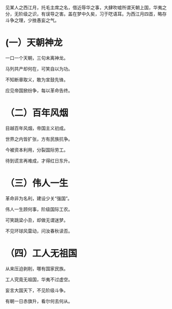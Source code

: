 见某人之西江月，托毛主席之名，借近辱华之事，大肆吹嘘所谓天朝上国，华夷之分，无阶级之识，有误导之害。盖在梦中久矣，习于呓语耳。为西江月四首，略存斗争之理，少挫愚妄之气。

# (一）天朝神龙

一口一个天朝，三句未离神龙。

马列共产却何在，可笑自以为功。

不知断章取义，敢为宣鼓先锋。

应见帝国掀纷争，每以革命告终。

# （二）百年风烟

目越百年风烟，帝国主义初成。

世界之内皆扩张，方有民族抗争。

今被资本利用，分裂国际劳工。

待到谎言再难成，才得红日东升。

# （三）伟人一生

革命非为名利，建设少关“强国”。

伟人一生顾何事，阶级国际工农。

可笑跳梁小丑，却做无谓迷梦。

不见环球风雷动，问汝春秋读否。

# （四）工人无祖国

从来压迫剥削，哪有国家民族。

工人究竟无祖国，华夷不过虚空。

妄言大国天下，不见阶级斗争。

有朝一日赤旗升，看尔何去何从。
